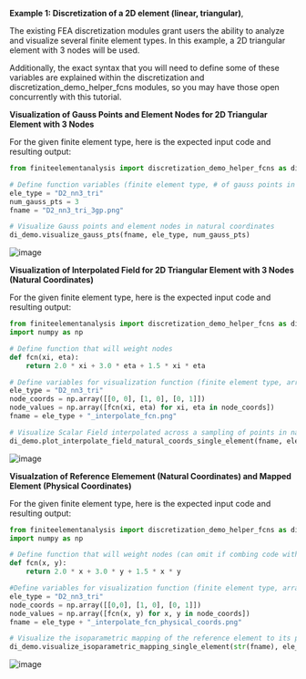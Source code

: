 **Example 1: Discretization of a 2D element (linear, triangular)**,

The existing FEA discretization modules grant users the ability to analyze and visualize several finite element types. In this example, a 2D triangular element with 3 nodes will be used.

Additionally, the exact syntax that you will need to define some of these variables are explained within the discretization and discretization_demo_helper_fcns modules, so you may have those open concurrently with this tutorial.

**Visualization of Gauss Points and Element Nodes for 2D Triangular Element with 3 Nodes**

For the given finite element type, here is the expected input code and resulting output:

```python
from finiteelementanalysis import discretization_demo_helper_fcns as di_demo

# Define function variables (finite element type, # of gauss points in specified element type, plot type for specified element type, and desired file name)
ele_type = "D2_nn3_tri"
num_gauss_pts = 3
fname = "D2_nn3_tri_3gp.png"

# Visualize Gauss points and element nodes in natural coordinates
di_demo.visualize_gauss_pts(fname, ele_type, num_gauss_pts)

```
![image](https://github.com/user-attachments/assets/47c59a26-5171-4994-85ae-675b494831bc)

**Visualization of Interpolated Field for 2D Triangular Element with 3 Nodes (Natural Coordinates)**

For the given finite element type, here is the expected input code and resulting output:

```python
from finiteelementanalysis import discretization_demo_helper_fcns as di_demo
import numpy as np

# Define function that will weight nodes
def fcn(xi, eta):
    return 2.0 * xi + 3.0 * eta + 1.5 * xi * eta

# Define variables for visualization function (finite element type, array contain node coordinates (exact coordinates are user defined), value of the field at each node (using previously defined fcn function), and desired file name)
ele_type = "D2_nn3_tri"
node_coords = np.array([[0, 0], [1, 0], [0, 1]])
node_values = np.array([fcn(xi, eta) for xi, eta in node_coords])
fname = ele_type + "_interpolate_fcn.png"

# Visualize Scalar Field interpolated across a sampling of points in natural coordinates
di_demo.plot_interpolate_field_natural_coords_single_element(fname, ele_type, node_values)
```
![image](https://github.com/user-attachments/assets/3b201a00-85fa-4aa8-85ba-1b7175ab9708)

**Visualzation of Reference Elemement (Natural Coordinates) and Mapped Element (Physical Coordinates)**

For the given finite element type, here is the expected input code and resulting output:

```python
from finiteelementanalysis import discretization_demo_helper_fcns as di_demo
import numpy as np

# Define function that will weight nodes (can omit if combing code with previous step, as fcn is already defined)
def fcn(x, y):
    return 2.0 * x + 3.0 * y + 1.5 * x * y

#Define variables for visualization function (finite element type, array contain node coordinates (exact coordinates are user defined), value of the field at each node (using previously defined fcn function), and desired file name)
ele_type = "D2_nn3_tri"
node_coords = np.array([[0,0], [1, 0], [0, 1]])
node_values = np.array([fcn(x, y) for x, y in node_coords])
fname = ele_type + "_interpolate_fcn_physical_coords.png"

# Visualize the isoparametric mapping of the reference element to its physical shape
di_demo.visualize_isoparametric_mapping_single_element(str(fname), ele_type, node_coords, node_values)
```

![image](https://github.com/user-attachments/assets/c2279f2f-f033-47fb-a1ed-093841c31417)

